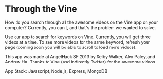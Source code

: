 # Through the Vine #

How do you search through all the awesome videos on the Vine app on your computer? Currently, you can't, and that's the problem we wanted to solve.

Use our app to search for keywords on Vine. Currently, you will get three videos at a time. To see more videos for the same keyword, refresh your page (coming soon you will be able to scroll to load more videos).

This app was made at AngelHack SF 2013 by Selby Walker, Alex Paley, and Andrew Ha. Thanks to Vine (and indirectly Twitter) for the awesome videos.

App Stack: Javascript, Node.js, Express, MongoDB